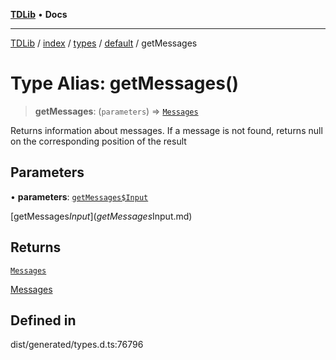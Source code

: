 [**TDLib**](../../../../../../README.md) • **Docs**

***

[TDLib](../../../../../../modules.md) / [index](../../../../../README.md) / [types](../../../README.md) / [default](../README.md) / getMessages

# Type Alias: getMessages()

> **getMessages**: (`parameters`) => [`Messages`](Messages-1.md)

Returns information about messages. If a message is not found, returns null on the corresponding position of the result

## Parameters

• **parameters**: [`getMessages$Input`](getMessages$Input.md)

[getMessages$Input](getMessages$Input.md)

## Returns

[`Messages`](Messages-1.md)

[Messages](Messages-1.md)

## Defined in

dist/generated/types.d.ts:76796

